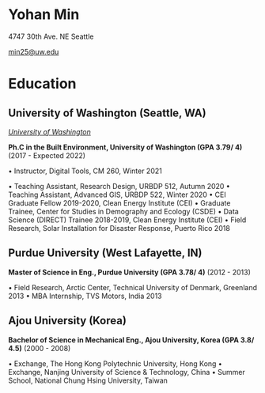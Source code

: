 # Yohan Min

4747 30th Ave. NE Seattle

min25@uw.edu


# Education

## University of Washington (Seattle, WA)

*[University of Washington](https://www.cei.washington.edu/people/yohan-min/)*

**Ph.C in the Built Environment, University of Washington (GPA 3.79/ 4)** (2017 - Expected 2022)

•	Instructor, Digital Tools, CM 260, Winter 2021

•	Teaching Assistant, Research Design, URBDP 512, Autumn 2020
•	Teaching Assistant, Advanced GIS, URBDP 522, Winter 2020
•	CEI Graduate Fellow 2019-2020, Clean Energy Institute (CEI)
•	Graduate Trainee, Center for Studies in Demography and Ecology (CSDE)
•	Data Science (DIRECT) Trainee 2018-2019, Clean Energy Institute (CEI)
•	Field Research, Solar Installation for Disaster Response, Puerto Rico 2018


## Purdue University (West Lafayette, IN)

**Master of Science in Eng., Purdue University (GPA 3.78/ 4)** (2012 - 2013)

•	Field Research, Arctic Center, Technical University of Denmark, Greenland 2013
•	MBA Internship, TVS Motors, India 2013


## Ajou University (Korea)


**Bachelor of Science in Mechanical Eng., Ajou University, Korea (GPA 3.8/ 4.5)** (2000 - 2008)

•	Exchange, The Hong Kong Polytechnic University, Hong Kong
•	Exchange, Nanjing University of Science & Technology, China
•	Summer School, National Chung Hsing University, Taiwan



[University of Washington]: https://www.cei.washington.edu/people/yohan-min/
